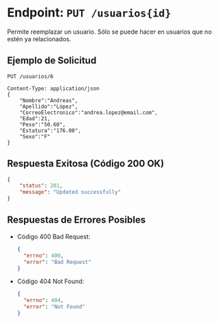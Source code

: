 # Endpoint: `PUT /usuarios{id}`

Permite reemplazar un usuario.
Sólo se puede hacer en usuarios que no estén ya relacionados.

## Ejemplo de Solicitud
```http
PUT /usuarios/6

Content-Type: application/json
{
    "Nombre":"Andreas",
    "Apellido":"López",
    "CorreoElectronico":"andrea.lopez@email.com",
    "Edad":21,
    "Peso":"50.60",
    "Estatura":"176.00",
    "Sexo":"F"
}
```

## Respuesta Exitosa (Código 200 OK)
```json
{
    "status": 201,
    "message": "Updated successfully"
}
```

## Respuestas de Errores Posibles
- Código 400 Bad Request:

  ```json
  {
    "errno": 400,
    "error": "Bad Request"
  }
  ```
- Código 404 Not Found:

  ```json
  {
    "errno": 404,
    "error": "Not Found"
  }
  ```


